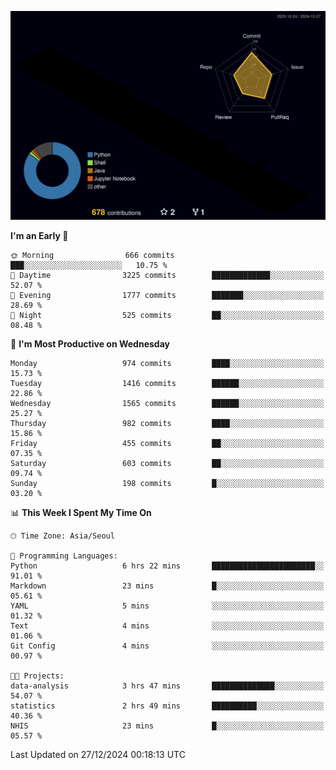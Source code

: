 <!-- ![Header](./github-header-image.png) -->

<!-- <div align="center">
  <img src="https://ziadoua.github.io/m3-Markdown-Badges/badges/FastAPI/fastapi1.svg" />&nbsp
  <img src="https://ziadoua.github.io/m3-Markdown-Badges/badges/Git/git1.svg" />&nbsp
  <img src="https://ziadoua.github.io/m3-Markdown-Badges/badges/Linux/linux2.svg" />&nbsp
  <img src="https://ziadoua.github.io/m3-Markdown-Badges/badges/PostgreSQL/postgresql3.svg" />&nbsp
  <img src="https://ziadoua.github.io/m3-Markdown-Badges/badges/Python/python3.svg" />&nbsp
</div> -->

![](./profile-3d-contrib/profile-night-rainbow.svg)

<!--START_SECTION:waka-->
**I'm an Early 🐤** 

```text
🌞 Morning                666 commits         ███░░░░░░░░░░░░░░░░░░░░░░   10.75 % 
🌆 Daytime                3225 commits        █████████████░░░░░░░░░░░░   52.07 % 
🌃 Evening                1777 commits        ███████░░░░░░░░░░░░░░░░░░   28.69 % 
🌙 Night                  525 commits         ██░░░░░░░░░░░░░░░░░░░░░░░   08.48 % 
```
📅 **I'm Most Productive on Wednesday** 

```text
Monday                   974 commits         ████░░░░░░░░░░░░░░░░░░░░░   15.73 % 
Tuesday                  1416 commits        ██████░░░░░░░░░░░░░░░░░░░   22.86 % 
Wednesday                1565 commits        ██████░░░░░░░░░░░░░░░░░░░   25.27 % 
Thursday                 982 commits         ████░░░░░░░░░░░░░░░░░░░░░   15.86 % 
Friday                   455 commits         ██░░░░░░░░░░░░░░░░░░░░░░░   07.35 % 
Saturday                 603 commits         ██░░░░░░░░░░░░░░░░░░░░░░░   09.74 % 
Sunday                   198 commits         █░░░░░░░░░░░░░░░░░░░░░░░░   03.20 % 
```


📊 **This Week I Spent My Time On** 

```text
🕑︎ Time Zone: Asia/Seoul

💬 Programming Languages: 
Python                   6 hrs 22 mins       ███████████████████████░░   91.01 % 
Markdown                 23 mins             █░░░░░░░░░░░░░░░░░░░░░░░░   05.61 % 
YAML                     5 mins              ░░░░░░░░░░░░░░░░░░░░░░░░░   01.32 % 
Text                     4 mins              ░░░░░░░░░░░░░░░░░░░░░░░░░   01.06 % 
Git Config               4 mins              ░░░░░░░░░░░░░░░░░░░░░░░░░   00.97 % 

🐱‍💻 Projects: 
data-analysis            3 hrs 47 mins       ██████████████░░░░░░░░░░░   54.07 % 
statistics               2 hrs 49 mins       ██████████░░░░░░░░░░░░░░░   40.36 % 
NHIS                     23 mins             █░░░░░░░░░░░░░░░░░░░░░░░░   05.57 % 
```


 Last Updated on 27/12/2024 00:18:13 UTC
<!--END_SECTION:waka-->




